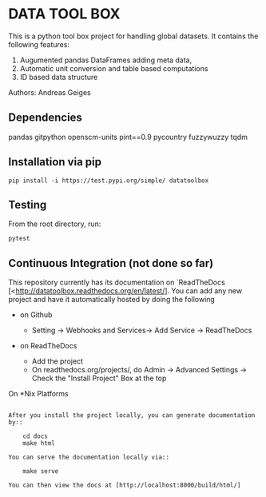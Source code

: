 DATA TOOL BOX
=====================

This is a python tool box project for handling global datasets. It contains the following features:

1. Augumented pandas DataFrames adding meta data, 
2. Automatic unit conversion and table based computations
3. ID based data structure

Authors:
Andreas Geiges 


Dependencies
------------
pandas
gitpython
openscm-units
pint==0.9
pycountry
fuzzywuzzy
tqdm

Installation via pip
--------------------


    pip install -i https://test.pypi.org/simple/ datatoolbox


Testing
----------

From the root directory, run:

    pytest

Continuous Integration (not done so far)
-----------------------


This repository currently has its documentation on `ReadTheDocs
[<http://datatoolbox.readthedocs.org/en/latest/]. You can add any new project and
have it automatically hosted by doing the following

- on Github

  - Setting -> Webhooks and Services-> Add Service -> ReadTheDocs

- on ReadTheDocs

  - Add the project
  - On readthedocs.org/projects/<project name>, do Admin -> Advanced Settings ->
    Check the "Install Project" Box at the top

On *Nix Platforms
~~~~~~~~~~~~~~~~~

After you install the project locally, you can generate documentation by::

    cd docs
    make html

You can serve the documentation locally via::

    make serve
	
You can then view the docs at [http://localhost:8000/build/html/]


